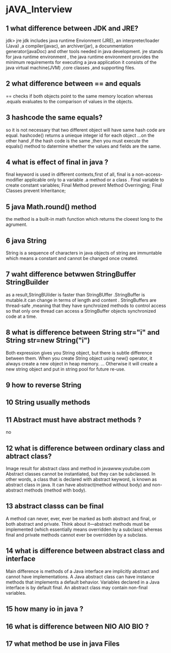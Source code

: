 # jAVA_Interview
## 1 what difference between JDK and JRE?
  jdk> jre 
  jdk includes java runtime Envionment (JRE), an interpreter/loader (Java) ,a compiler(javac), an archiver(jar),
  a docunmentation generator(javaDoc) and other tools needed in java development.
  jre stands for java runtime environment , the java runtime environment provides the minimum requirements for executing a java application
  it consists of the java virtual machine(JVM) ,core classes ,and supporting files.
  
## 2 what difference between == and equals 
  == checks if both objects point to the same memory location whereas .equals evaluates to the comparison of values in the objects.
  
## 3 hashcode the same equals? 
 so it is not necessary that two different object will have same hash code are equal. hashcode() returns a unieque integer id for each object
 ...on the other hand ,if the hash code is the same ,then you must execute the equals() method to datermine whether the values and fields 
 are the same.
 
## 4 what is effect of final in java ? 
 final keyword is used in different contexts,first of all, final is a non-access-modifier applicable only to a variable .a method or a class .
 Final variable  to create constant variables;
 Final Method    prevent Method Overringing;
 Final Classes   prevent Inheritance;
 
## 5 java Math.round() method  
   the method is a built-in math function which returns the cloeest long to the agrument.
## 6 java String 
   String is a sequence of characters in java  objects of string are immuntable which means a constant and cannot be changed once created.
   
## 7 waht difference betwwen StringBuffer StringBuilder  
  as a result,StringBUilder is faster than StringBUffer .StringBuffer is mutable.it can change in terms of length and content .
  StringBuffers are   thread-safe ,meaning that they have synchroized methods to control access so that only one thread can access  a StringBuffer objects synchronized code at a time.
  
## 8 what is difference between String str="i"  and String str=new String("i") 
 Both expression gives you String object, but there is subtle difference between them. When you create String object using new() operator, it always create a new object in heap memory. ... Otherwise it will create a new string object and put in string pool for future re-use.
 
## 9 how to reverse String  
 
## 10 String usually methods  
 
## 11 Abstract must have abstract methods ? 
 no
## 12 what is difference between ordinary class and abtract class? 
 Image result for abstract class and method in javawww.youtube.com
Abstract classes cannot be instantiated, but they can be subclassed. In other words, a class that is declared with abstract keyword, is known as abstract class in java. It can have abstract(method without body) and non-abstract methods (method with body).
## 13 abstract classs can be  final 
 A method can never, ever, ever be marked as both abstract and final, or both abstract and private. Think about it—abstract methods must be implemented (which essentially means overridden by a subclass) whereas final and private methods cannot ever be overridden by a subclass.

## 14 what is difference between abstract class and interface  
 Main difference is methods of a Java interface are implicitly abstract and cannot have implementations. A Java abstract class can have instance methods that implements a default behavior. Variables declared in a Java interface is by default final. An abstract class may contain non-final variables.
 
## 15 how many io in java ? 
 
## 16 what is difference between NIO AIO BIO ? 

## 17 what method be use in java Files  
 

